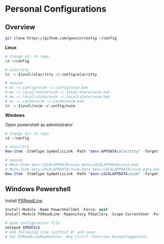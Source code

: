 # Personal Configurations

## Overview

```bash
git clone https://github.com/gavxin/config ~/config
```

**Linux**

```bash
# change dir to repo
cd ~/config

# alacritty
ln -s $(pwd)/alacritty ~/.config/alacritty

# neovim
# mv ~/.config/nvim ~/.config/nvim.bak
# mv ~/.local/share/nvim ~/.local/share/nvim.bak
# mv ~/.local/state/nvim ~/.local/state/nvim.bak
# mv ~/.cache/nvim ~/.cache/nvim.bak
ln -s $(pwd)/nvim ~/.config/nvim
```

**Windows**

Open powershell as administrator

```powershell
# change dir to repo
cd ~/config

# alacritty
New-Item -ItemType SymbolicLink -Path "$env:APPDATA\alacritty" -Target .\alacritty

# neovim
# Move-Item $env:LOCALAPPDATA\nvim $env:LOCALAPPDATA\nvim.bak
# Move-Item $env:LOCALAPPDATA\nvim-data $env:LOCALAPPDATA\nvim-data.bak
New-Item -ItemType SymbolicLink -Path "$env:LOCALAPPDATA\nvim" -Target .\nvim
```

## Windows Powershell

Install [PSReadLine](https://github.com/PowerShell/PSReadLine)

```powershell
Install-Module -Name PowerShellGet -Force; exit
Install-Module PSReadLine -Repository PSGallery -Scope CurrentUser -Force

# open configuration file
notepad $PROFILE
# Add following line (without #) and save
# Set-PSReadLineKeyHandler -Key Ctrl+f -Function AcceptSuggestion
```

